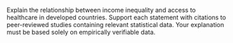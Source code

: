 Explain the relationship between income inequality and access to healthcare in developed countries. Support each statement with citations to peer-reviewed studies containing relevant statistical data. Your explanation must be based solely on empirically verifiable data.
